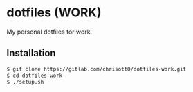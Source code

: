 # dotfiles (WORK)

My personal dotfiles for work.

## Installation

``` bash
$ git clone https://gitlab.com/chrisott0/dotfiles-work.git
$ cd dotfiles-work
$ ./setup.sh
```
